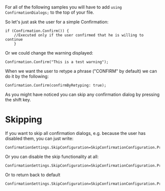 For all of the following samples you will have to add `using ConfirmationDialogs;` to the top of your file.


So let's just ask the user for a simple Confirmation:

```
if (Confirmation.Confirm()) {
	//Executed only if the user confirmed that he is willing to continue
	}
```

Or we could change the warning displayed:

```
Confirmation.Confirm("This is a test warning");
```

When we want the user to retype a phrase ("CONFIRM" by default) we can do it by the following:

```
Confirmation.Confirm(confirmByRetyping: true);
```

As you might have noticed you can skip any confirmation dialog by pressing the shift key.

# Skipping
If you want to skip all confirmation dialogs, e.g. because the user has disabled them, you can just write:

```
ConfirmationSettings.SkipConfiguration=SkipConfirmationConfiguration.Presets.SkipAlways;
```

Or you can disable the skip functionality at all:

```
ConfirmationSettings.SkipConfiguration=SkipConfirmationConfiguration.Presets.NeverSkip;
```

Or to return back to default

```
ConfirmationSettings.SkipConfiguration=SkipConfirmationConfiguration.Presets.ShiftForSkip;
```
